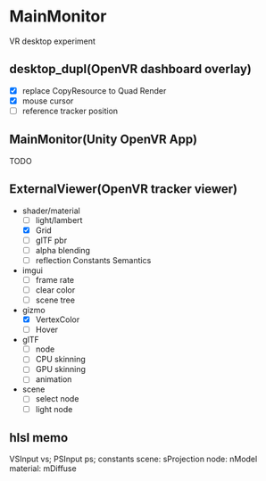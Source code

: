 # MainMonitor
VR desktop experiment

## desktop_dupl(OpenVR dashboard overlay)

* [x] replace CopyResource to Quad Render 
* [x] mouse cursor
* [ ] reference tracker position

## MainMonitor(Unity OpenVR App)

TODO

## ExternalViewer(OpenVR tracker viewer)

* shader/material
    * [ ] light/lambert
    * [x] Grid
    * [ ] glTF pbr
    * [ ] alpha blending
    * [ ] reflection Constants Semantics
* imgui
    * [ ] frame rate
    * [ ] clear color
    * [ ] scene tree
* gizmo
    * [x] VertexColor
    * [ ] Hover
* glTF
    * [ ] node
    * [ ] CPU skinning
    * [ ] GPU skinning
    * [ ] animation
* scene
    * [ ] select node
    * [ ] light node

## hlsl memo

VSInput vs;
PSInput ps;
constants
    scene: sProjection
    node: nModel
    material: mDiffuse
